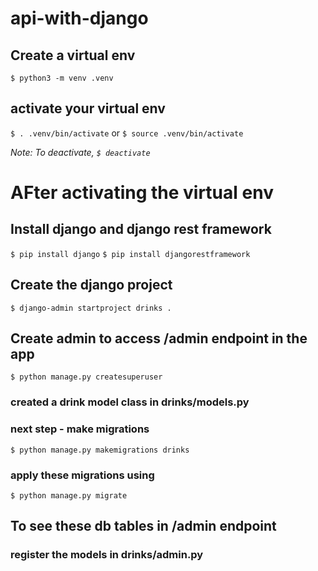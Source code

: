 # api-with-django

## Create a virtual env
`$ python3 -m venv .venv`

## activate your virtual env
`$ . .venv/bin/activate`
or 
`$ source .venv/bin/activate`

*Note: To deactivate, `$ deactivate`*

# AFter activating the virtual env
## Install django and django rest framework
`$ pip install django`
`$ pip install djangorestframework`

## Create the django project
`$ django-admin startproject drinks .`

## Create admin to access /admin endpoint in the app
`$ python manage.py createsuperuser`

### created a drink model class in drinks/models.py
### next step - make migrations
`$ python manage.py makemigrations drinks`

### apply these migrations using
`$ python manage.py migrate`

## To see these db tables in /admin endpoint
### register the models in drinks/admin.py